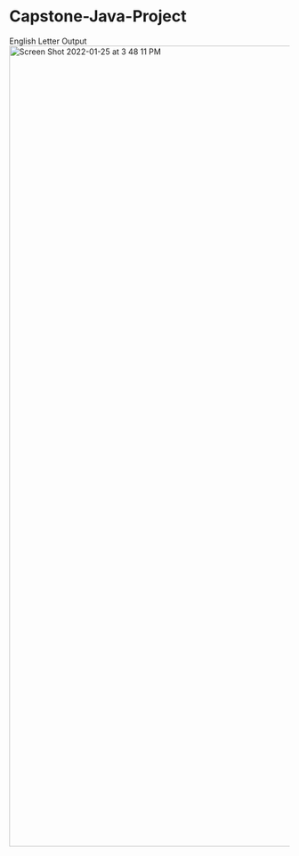 # Capstone-Java-Project

English Letter Output
<img width="1440" alt="Screen Shot 2022-01-25 at 3 48 11 PM" src="https://user-images.githubusercontent.com/47227896/151110095-2389f317-b79b-4cea-bcc1-c02e876d5f3a.png">
